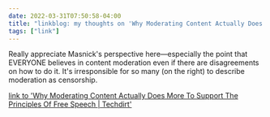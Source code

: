 ```yaml
---
date: 2022-03-31T07:50:58-04:00
title: "linkblog: my thoughts on 'Why Moderating Content Actually Does More To Support The Principles Of Free Speech | Techdirt'"
tags: ["link"]
---
```

Really appreciate Masnick's perspective here—especially the point that EVERYONE believes in content moderation even if there are disagreements on how to do it. It's irresponsible for so many (on the right) to describe moderation as censorship.
 
[link to 'Why Moderating Content Actually Does More To Support The Principles Of Free Speech | Techdirt'](https://www.techdirt.com/2022/03/30/why-moderating-content-actually-does-more-to-support-the-principles-of-free-speech/)
